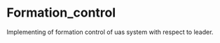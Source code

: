 # Formation_control
Implementing of formation control of uas system with respect to leader.

[^1]:OH, Kwang-Kyo; PARK, Myoung-Chul; AHN, Hyo-Sung. A survey of multi-agent formation control. Automatica, 2015, 53: 424-440.
[^2]:TOKSÖZ, Mehmet Altan; OĞUZ, Sinan; GAZI, Veysel. Decentralized formation control of a swarm of quadrotor helicopters. In: 2019 IEEE 15th International Conference on Control and Automation (ICCA). IEEE, 2019. p. 1006-1013.
